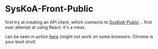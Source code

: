 # SysKoA-Front-Public

first try at creating an API client, which connects to [SysKoA-Public](https://github.com/ThiagoMFC/SysKoA-Public) .. first ever attempt at using React. it's a mess.

can be seen in action [here](https://koanexus.com/) (might not work on some browsers. Chrome is your best shot)
